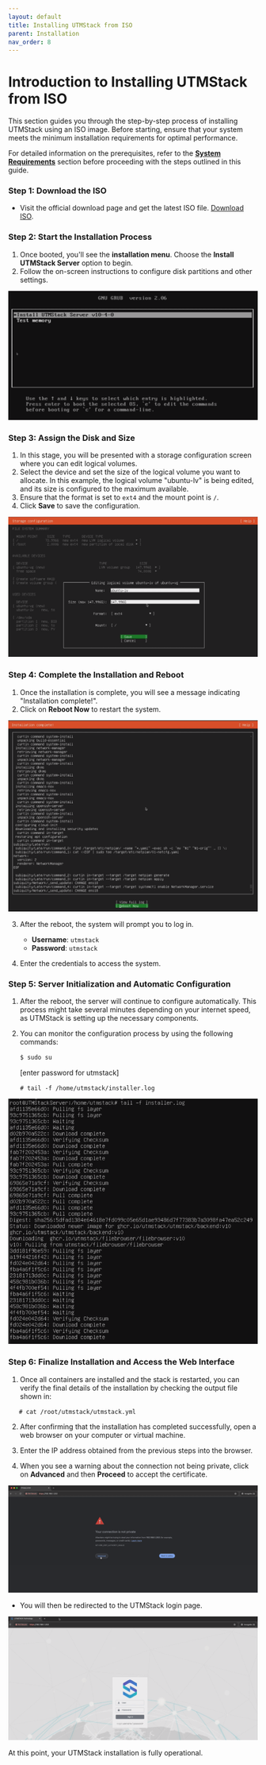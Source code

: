 ```yaml
---
layout: default
title: Installing UTMStack from ISO 
parent: Installation
nav_order: 8
---
```


# Introduction to Installing UTMStack from ISO
This section guides you through the step-by-step process of installing UTMStack using an ISO image. Before starting, ensure that your system meets the minimum installation requirements for optimal performance. 

For detailed information on the prerequisites, refer to the **<a href="./SystemRequirements">System Requirements</a>** section before proceeding with the steps outlined in this guide.

### Step 1: Download the ISO
- Visit the official download page and get the latest ISO file. [Download ISO](https://utmstack.com/install/).

### Step 2: Start the Installation Process

1. Once booted, you'll see the **installation menu**. Choose the **Install UTMStack Server** option to begin.
2. Follow the on-screen instructions to configure disk partitions and other settings.

![Installation Menu](../Images/InstallIso/step1.png)

### Step 3: Assign the Disk and Size

1. In this stage, you will be presented with a storage configuration screen where you can edit logical volumes.
2. Select the device and set the size of the logical volume you want to allocate. In this example, the logical volume "ubuntu-lv" is being edited, and its size is configured to the maximum available.
3. Ensure that the format is set to `ext4` and the mount point is `/`.
4. Click **Save** to save the configuration.

![Storage Configuration](../Images/InstallIso/step2.png)

### Step 4: Complete the Installation and Reboot

1. Once the installation is complete, you will see a message indicating "Installation complete!".
2. Click on **Reboot Now** to restart the system.

![Installation Complete](../Images/InstallIso/step3.png)

3. After the reboot, the system will prompt you to log in.
   - **Username**: `utmstack`
   - **Password**: `utmstack`

4. Enter the credentials to access the system.

### Step 5: Server Initialization and Automatic Configuration

1. After the reboot, the server will continue to configure automatically. This process might take several minutes depending on your internet speed, as UTMStack is setting up the necessary components.

2. You can monitor the configuration process by using the following commands:
   ```bash
   $ sudo su
   ```
   [enter password for utmstack]
   ```
   # tail -f /home/utmstack/installer.log
   ```
![Finalizing installation](../Images/InstallIso/step5.png)

### Step 6: Finalize Installation and Access the Web Interface

1. Once all containers are installed and the stack is restarted, you can verify the final details of the installation by checking the output file shown in: 

```
   # cat /root/utmstack/utmstack.yml
```

2. After confirming that the installation has completed successfully, open a web browser on your computer or virtual machine.

3. Enter the IP address obtained from the previous steps into the browser. 

4. When you see a warning about the connection not being private, click on **Advanced** and then **Proceed** to accept the certificate.

![Certificate](../Images/InstallIso/step8.png)

- You will then be redirected to the UTMStack login page.

![Login Page](../Images/InstallIso/step10.png)

At this point, your UTMStack installation is fully operational.
